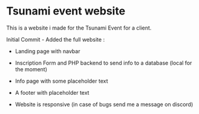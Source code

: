 # Tsunami event website
This is a website i made for the Tsunami Event for a client.

Initial Commit - Added the full website :
- Landing page with navbar
- Inscription Form and PHP backend to send info to a database (local for the moment)
- Info page with some placeholder text
- A footer with placeholder text

- Website is responsive (in case of bugs send me a message on discord)
